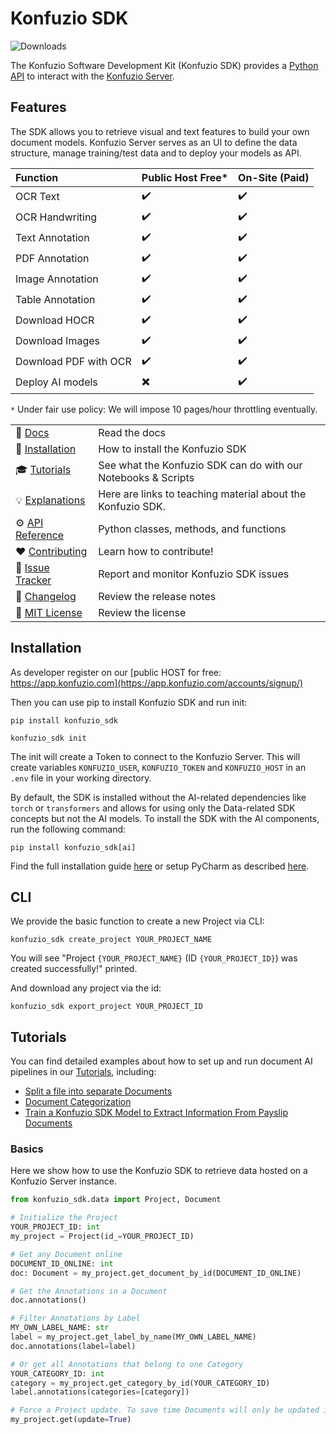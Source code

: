 # Konfuzio SDK

![Downloads](https://pepy.tech/badge/konfuzio-sdk)

The Konfuzio Software Development Kit (Konfuzio SDK) provides a
[Python API](https://dev.konfuzio.com/sdk/sourcecode.html) to interact with the
[Konfuzio Server](https://dev.konfuzio.com/index.html#konfuzio-server).

## Features

The SDK allows you to retrieve visual and text features to build your own document models. Konfuzio Server serves as an
UI to define the data structure, manage training/test data and to deploy your models as API.

Function               | Public Host Free*                         | On-Site (Paid)      |
:--------------------- | :---------------------------------------- | :-------------------|
OCR Text               | :heavy_check_mark:                        |  :heavy_check_mark: |
OCR Handwriting        | :heavy_check_mark:                        |  :heavy_check_mark: |
Text Annotation        | :heavy_check_mark:                        |  :heavy_check_mark: |
PDF Annotation         | :heavy_check_mark:                        |  :heavy_check_mark: |
Image Annotation       | :heavy_check_mark:                        |  :heavy_check_mark: |
Table Annotation       | :heavy_check_mark:                        |  :heavy_check_mark: |
Download HOCR          | :heavy_check_mark:                        |  :heavy_check_mark: |
Download Images        | :heavy_check_mark:                        |  :heavy_check_mark: |
Download PDF with OCR  | :heavy_check_mark:                        |  :heavy_check_mark: |
Deploy AI models       | :heavy_multiplication_x:                  |  :heavy_check_mark: |

`*` Under fair use policy: We will impose 10 pages/hour throttling eventually.


|                                                                                               |                                                               |
|-----------------------------------------------------------------------------------------------|---------------------------------------------------------------|
| :ledger: [Docs](https://dev.konfuzio.com/sdk/index.html)                                                    | Read the docs                                                 |
| :floppy_disk: [Installation](https://github.com/konfuzio-ai/konfuzio-sdk#installation)        | How to install the Konfuzio SDK                               |
| :mortar_board: [Tutorials](https://dev.konfuzio.com/sdk/examples/examples.html)               | See what the Konfuzio SDK can do with our Notebooks & Scripts |
| :bulb: [Explanations](https://dev.konfuzio.com/sdk/explanations.html)                         | Here are links to teaching material about the Konfuzio SDK.   |
| :gear: [API Reference](https://dev.konfuzio.com/sdk/sourcecode.html)                          | Python classes, methods, and functions                        |
| :heart: [Contributing](https://dev.konfuzio.com/sdk/contribution.html)                        | Learn how to contribute!                                      |
| :bug: [Issue Tracker](https://github.com/konfuzio-ai/konfuzio-sdk/issues)                     | Report and monitor Konfuzio SDK issues                        |
| :telescope: [Changelog](https://github.com/konfuzio-ai/konfuzio-sdk/releases)                 | Review the release notes                                      |
| :newspaper: [MIT License](https://github.com/konfuzio-ai/konfuzio-sdk/blob/master/LICENSE.md) | Review the license                                            |

## Installation

As developer register on our [public HOST for free: https://app.konfuzio.com](https://app.konfuzio.com/accounts/signup/)

Then you can use pip to install Konfuzio SDK and run init:

    pip install konfuzio_sdk

    konfuzio_sdk init

The init will create a Token to connect to the Konfuzio Server. This will create variables `KONFUZIO_USER`,
`KONFUZIO_TOKEN` and `KONFUZIO_HOST` in an `.env` file in your working directory.

By default, the SDK is installed without the AI-related dependencies like `torch` or `transformers` and allows for using 
only the Data-related SDK concepts but not the AI models. To install the SDK with the AI components,
run the following command:
  ```
  pip install konfuzio_sdk[ai]
  ```

Find the full installation guide [here](https://dev.konfuzio.com/sdk/get_started.html#install-sdk)
or setup PyCharm as described [here](https://dev.konfuzio.com/sdk/quickstart_pycharm.html).

## CLI

We provide the basic function to create a new Project via CLI:

`konfuzio_sdk create_project YOUR_PROJECT_NAME`

You will see "Project `{YOUR_PROJECT_NAME}` (ID `{YOUR_PROJECT_ID}`) was created successfully!" printed.

And download any project via the id:

`konfuzio_sdk export_project YOUR_PROJECT_ID`

## Tutorials

You can find detailed examples about how to set up and run document AI pipelines in our 
[Tutorials](https://dev.konfuzio.com/sdk/tutorials.html), including:
- [Split a file into separate Documents](https://dev.konfuzio.com/sdk/tutorials.html#split-a-file-into-separate-documents)
- [Document Categorization](https://dev.konfuzio.com/sdk/tutorials.html#document-categorization)
- [Train a Konfuzio SDK Model to Extract Information From Payslip Documents](https://dev.konfuzio.com/sdk/tutorials.html#train-a-konfuzio-sdk-model-to-extract-information-from-payslip-documents)

### Basics

Here we show how to use the Konfuzio SDK to retrieve data hosted on a Konfuzio Server instance.

```python
from konfuzio_sdk.data import Project, Document

# Initialize the Project
YOUR_PROJECT_ID: int
my_project = Project(id_=YOUR_PROJECT_ID)

# Get any Document online
DOCUMENT_ID_ONLINE: int
doc: Document = my_project.get_document_by_id(DOCUMENT_ID_ONLINE)

# Get the Annotations in a Document
doc.annotations()

# Filter Annotations by Label
MY_OWN_LABEL_NAME: str
label = my_project.get_label_by_name(MY_OWN_LABEL_NAME)
doc.annotations(label=label)

# Or get all Annotations that belong to one Category
YOUR_CATEGORY_ID: int
category = my_project.get_category_by_id(YOUR_CATEGORY_ID)
label.annotations(categories=[category])

# Force a Project update. To save time Documents will only be updated if they have changed.
my_project.get(update=True)
```
